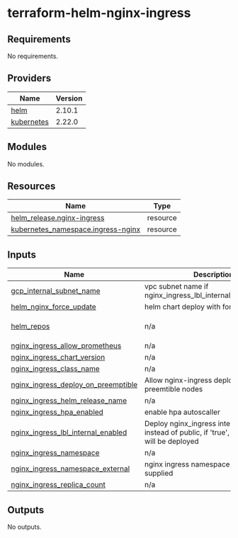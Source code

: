 # terraform-helm-nginx-ingress

<!-- BEGINNING OF PRE-COMMIT-TERRAFORM DOCS HOOK -->
## Requirements

No requirements.

## Providers

| Name | Version |
|------|---------|
| <a name="provider_helm"></a> [helm](#provider\_helm) | 2.10.1 |
| <a name="provider_kubernetes"></a> [kubernetes](#provider\_kubernetes) | 2.22.0 |

## Modules

No modules.

## Resources

| Name | Type |
|------|------|
| [helm_release.nginx-ingress](https://registry.terraform.io/providers/hashicorp/helm/latest/docs/resources/release) | resource |
| [kubernetes_namespace.ingress-nginx](https://registry.terraform.io/providers/hashicorp/kubernetes/latest/docs/resources/namespace) | resource |

## Inputs

| Name | Description | Type | Default | Required |
|------|-------------|------|---------|:--------:|
| <a name="input_gcp_internal_subnet_name"></a> [gcp\_internal\_subnet\_name](#input\_gcp\_internal\_subnet\_name) | vpc subnet name if nginx\_ingress\_lbl\_internal\_enabled='true' | `any` | `null` | no |
| <a name="input_helm_nginx_force_update"></a> [helm\_nginx\_force\_update](#input\_helm\_nginx\_force\_update) | helm chart deploy with force option | `bool` | `false` | no |
| <a name="input_helm_repos"></a> [helm\_repos](#input\_helm\_repos) | n/a | `map(string)` | <pre>{<br>  "ingress-nginx": "https://kubernetes.github.io/ingress-nginx"<br>}</pre> | no |
| <a name="input_nginx_ingress_allow_prometheus"></a> [nginx\_ingress\_allow\_prometheus](#input\_nginx\_ingress\_allow\_prometheus) | n/a | `bool` | `false` | no |
| <a name="input_nginx_ingress_chart_version"></a> [nginx\_ingress\_chart\_version](#input\_nginx\_ingress\_chart\_version) | n/a | `string` | `"4.7.1"` | no |
| <a name="input_nginx_ingress_class_name"></a> [nginx\_ingress\_class\_name](#input\_nginx\_ingress\_class\_name) | n/a | `string` | `null` | no |
| <a name="input_nginx_ingress_deploy_on_preemptible"></a> [nginx\_ingress\_deploy\_on\_preemptible](#input\_nginx\_ingress\_deploy\_on\_preemptible) | Allow nginx-ingress deployed on GKE preemtible nodes | `bool` | `false` | no |
| <a name="input_nginx_ingress_helm_release_name"></a> [nginx\_ingress\_helm\_release\_name](#input\_nginx\_ingress\_helm\_release\_name) | n/a | `string` | `"nginx-ingress"` | no |
| <a name="input_nginx_ingress_hpa_enabled"></a> [nginx\_ingress\_hpa\_enabled](#input\_nginx\_ingress\_hpa\_enabled) | enable hpa autoscaller | `bool` | `true` | no |
| <a name="input_nginx_ingress_lbl_internal_enabled"></a> [nginx\_ingress\_lbl\_internal\_enabled](#input\_nginx\_ingress\_lbl\_internal\_enabled) | Deploy nginx\_ingress internal for GCP, instead of public, if 'true', no public lbl will be deployed | `bool` | `false` | no |
| <a name="input_nginx_ingress_namespace"></a> [nginx\_ingress\_namespace](#input\_nginx\_ingress\_namespace) | n/a | `string` | `"nginx-ingress"` | no |
| <a name="input_nginx_ingress_namespace_external"></a> [nginx\_ingress\_namespace\_external](#input\_nginx\_ingress\_namespace\_external) | nginx ingress namespace externaly supplied | `string` | `null` | no |
| <a name="input_nginx_ingress_replica_count"></a> [nginx\_ingress\_replica\_count](#input\_nginx\_ingress\_replica\_count) | n/a | `number` | `2` | no |

## Outputs

No outputs.
<!-- END OF PRE-COMMIT-TERRAFORM DOCS HOOK -->
